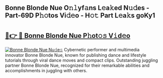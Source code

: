 ## Bonne Blonde Nue O𝚗𝚕yf𝚊ns L𝚎a𝚔ed N𝚞𝚍es - Part-69D P𝚑𝚘tos Vi𝚍𝚎o - H𝚘𝚝 Part L𝚎a𝚔s goKy1

# <h2><a href="http://kfcu9o.oniu.top/?m=Bonne+Blonde+Nue">🔗👉 🔴 Bonne Blonde Nue P𝚑ot𝚘𝚜 V𝚒d𝚎o</a></h2>

[![Bonne Blonde Nue Nu𝚍e𝚜](https://i.imgur.com/0qMVB7G.gif)](http://kfcu9o.oniu.top/?m=Bonne+Blonde+Nue)
Cybernetic performer and multimedia innovator Bonne Blonde Nue, known for publishing dance and lifestyle tutorials through viral dance moves and compact clips. Outstanding juggling partner Bonne Blonde Nue, recognized for their remarkable abilities and accomplishments in juggling with others.  
